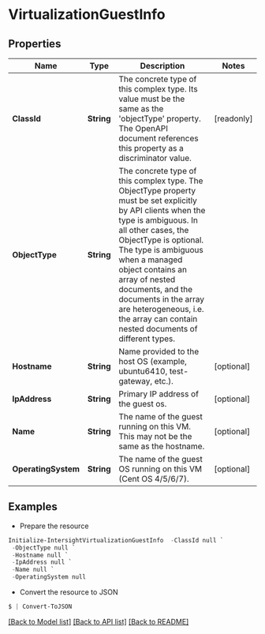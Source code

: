 # VirtualizationGuestInfo
## Properties

Name | Type | Description | Notes
------------ | ------------- | ------------- | -------------
**ClassId** | **String** | The concrete type of this complex type. Its value must be the same as the &#39;objectType&#39; property. The OpenAPI document references this property as a discriminator value. | [readonly] 
**ObjectType** | **String** | The concrete type of this complex type. The ObjectType property must be set explicitly by API clients when the type is ambiguous. In all other cases, the  ObjectType is optional.  The type is ambiguous when a managed object contains an array of nested documents, and the documents in the array are heterogeneous, i.e. the array can contain nested documents of different types. | 
**Hostname** | **String** | Name provided to the host OS (example, ubuntu6410, test-gateway, etc.). | [optional] 
**IpAddress** | **String** | Primary IP address of the guest os. | [optional] 
**Name** | **String** | The name of the guest running on this VM. This may not be the same as the hostname. | [optional] 
**OperatingSystem** | **String** | The name of the guest OS running on this VM (Cent OS 4/5/6/7). | [optional] 

## Examples

- Prepare the resource
```powershell
Initialize-IntersightVirtualizationGuestInfo  -ClassId null `
 -ObjectType null `
 -Hostname null `
 -IpAddress null `
 -Name null `
 -OperatingSystem null
```

- Convert the resource to JSON
```powershell
$ | Convert-ToJSON
```

[[Back to Model list]](../README.md#documentation-for-models) [[Back to API list]](../README.md#documentation-for-api-endpoints) [[Back to README]](../README.md)

